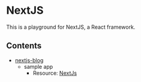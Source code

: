 # NextJS
This is a playground for NextJS, a React framework.

## Contents
- [nextjs-blog](https://github.com/ninjaNgai/NextJS/tree/main/nextjs-blog) 
    - sample app
        - Resource: [NextJs](https://nextjs.org/learn/basics/create-nextjs-app/setup)